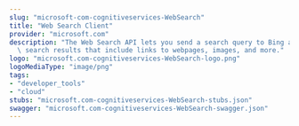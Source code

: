 ```yaml
---
slug: "microsoft-com-cognitiveservices-WebSearch"
title: "Web Search Client"
provider: "microsoft.com"
description: "The Web Search API lets you send a search query to Bing and get back\
  \ search results that include links to webpages, images, and more."
logo: "microsoft.com-cognitiveservices-WebSearch-logo.png"
logoMediaType: "image/png"
tags:
- "developer_tools"
- "cloud"
stubs: "microsoft.com-cognitiveservices-WebSearch-stubs.json"
swagger: "microsoft.com-cognitiveservices-WebSearch-swagger.json"
---
```

